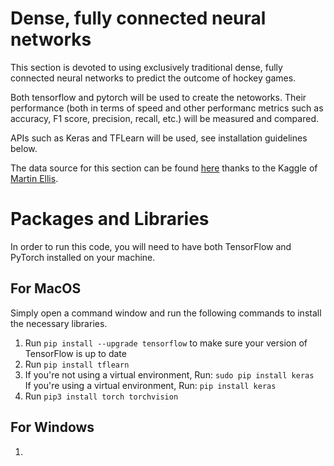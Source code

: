 # Dense, fully connected neural networks

This section is devoted to using exclusively traditional dense, fully connected neural networks to predict the outcome of hockey games. <br>

Both tensorflow and pytorch will be used to create the netoworks. Their performance (both in terms of speed and other performanc metrics such as accuracy, F1 score, precision, recall, etc.) will be measured and compared. <br>

APIs such as Keras and TFLearn will be used, see installation guidelines below. 

The data source for this section can be found [here](https://www.kaggle.com/martinellis/nhl-game-data/version/1#_=_) thanks to the Kaggle of [Martin Ellis](https://www.kaggle.com/martinellis). 

# Packages and Libraries

In order to run this code, you will need to have both TensorFlow and PyTorch installed on your machine. 

## For MacOS
Simply open a command window and run the following commands to install the necessary libraries. 

1. Run `pip install --upgrade tensorflow` to make sure your version of TensorFlow is up to date
2. Run `pip install tflearn` 
3. If you're not using a virtual environment, Run: `sudo pip install keras` <br> 
If you're using a virtual environment, Run: `pip install keras` 
4. Run `pip3 install torch torchvision` 

## For Windows

1. 
